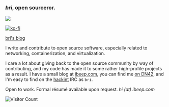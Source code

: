 ### _bri_, open sourceror.
<picture>
  <source
    srcset="https://github-readme-stats-teal-mu-45.vercel.app/api?username=b-&show_icons=true&theme=github_dark_dimmed&rank_icon=percentile"
    media="(prefers-color-scheme: dark)"
  />
  <source
    srcset="https://github-readme-stats-teal-mu-45.vercel.app/api?username=b-&show_icons=true&rank_icon=percentile"
    media="(prefers-color-scheme: light), (prefers-color-scheme: no-preference)"
  />
  <img src="https://github-readme-stats-teal-mu-45.vercel.app/api?username=b-&show_icons=true&rank_icon=percentile" />
</picture>

[![ko-fi](https://ko-fi.com/img/githubbutton_sm.svg)](https://ko-fi.com/I2I4RC09H)

[bri's blog](https://ibeep.com)

I write and contribute to open source software, especially related to networking, containerization, and virtualization.

I care a lot about giving back to the open source community by way of contributing, and my code has made it to some rather high-profile projects as a result. I have a small blog at [ibeep.com](https://ibeep.com), you can find me [on DN42](https://wiki.dn42.us/perchnet), and I'm easy to find on the [hackint](https://hackint.org/) IRC as `bri`.

Open to work. Formal résumé available upon request. _hi (at) ibeep.com_

![Visitor Count](https://profile-counter.glitch.me/b-/count.svg?)